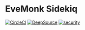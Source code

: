 # EveMonk Sidekiq

[![CircleCI](https://circleci.com/gh/evemonk/evemonk-sidekiq.svg?style=svg)](https://circleci.com/gh/evemonk/evemonk-sidekiq)
[![DeepSource](https://static.deepsource.io/deepsource-badge-light-mini.svg)](https://deepsource.io/gh/evemonk/evemonk-sidekiq/?ref=repository-badge)
[![security](https://hakiri.io/github/evemonk/evemonk-sidekiq/master.svg)](https://hakiri.io/github/evemonk/evemonk-sidekiq/master)
